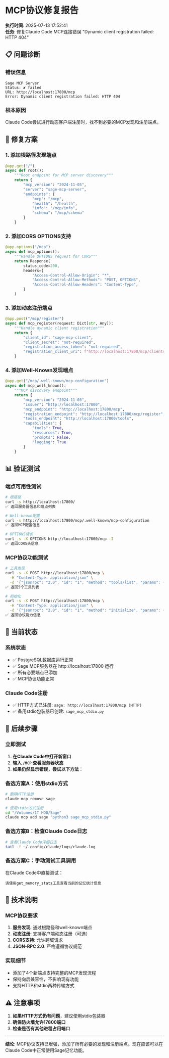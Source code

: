# MCP协议修复报告

**执行时间**: 2025-07-13 17:52:41  
**任务**: 修复Claude Code MCP连接错误 "Dynamic client registration failed: HTTP 404"

## 📋 问题诊断

### 错误信息
```
Sage MCP Server
Status: ✘ failed
URL: http://localhost:17800/mcp
Error: Dynamic client registration failed: HTTP 404
```

### 根本原因
Claude Code尝试进行动态客户端注册时，找不到必要的MCP发现和注册端点。

## 🔧 修复方案

### 1. 添加根路径发现端点
```python
@app.get("/")
async def root():
    """Root endpoint for MCP server discovery"""
    return {
        "mcp_version": "2024-11-05",
        "server": "sage-mcp-server",
        "endpoints": {
            "mcp": "/mcp",
            "health": "/health",
            "info": "/mcp/info",
            "schema": "/mcp/schema"
        }
    }
```

### 2. 添加CORS OPTIONS支持
```python
@app.options("/mcp")
async def mcp_options():
    """Handle OPTIONS request for CORS"""
    return Response(
        status_code=200,
        headers={
            "Access-Control-Allow-Origin": "*",
            "Access-Control-Allow-Methods": "POST, OPTIONS",
            "Access-Control-Allow-Headers": "Content-Type",
        }
    )
```

### 3. 添加动态注册端点
```python
@app.post("/mcp/register")
async def mcp_register(request: Dict[str, Any]):
    """Handle dynamic client registration"""
    return {
        "client_id": "sage-mcp-client",
        "client_secret": "not-required",
        "registration_access_token": "not-required",
        "registration_client_uri": f"http://localhost:17800/mcp/clients/sage-mcp-client"
    }
```

### 4. 添加Well-Known发现端点
```python
@app.get("/mcp/.well-known/mcp-configuration")
async def mcp_well_known():
    """MCP discovery endpoint"""
    return {
        "mcp_version": "2024-11-05",
        "issuer": "http://localhost:17800",
        "mcp_endpoint": "http://localhost:17800/mcp",
        "registration_endpoint": "http://localhost:17800/mcp/register",
        "tools_endpoint": "http://localhost:17800/tools",
        "capabilities": {
            "tools": True,
            "resources": True,
            "prompts": False,
            "logging": True
        }
    }
```

## 📊 验证测试

### 端点可用性测试
```bash
# 根路径
curl -s http://localhost:17800/
✅ 返回服务器信息和端点列表

# Well-known配置
curl -s http://localhost:17800/mcp/.well-known/mcp-configuration
✅ 返回MCP配置信息

# OPTIONS请求
curl -s -X OPTIONS http://localhost:17800/mcp -I
✅ 返回CORS头信息
```

### MCP协议功能测试
```bash
# 工具发现
curl -s -X POST http://localhost:17800/mcp \
  -H "Content-Type: application/json" \
  -d '{"jsonrpc": "2.0", "id": "1", "method": "tools/list", "params": {}}'
✅ 返回5个工具列表

# 初始化
curl -s -X POST http://localhost:17800/mcp \
  -H "Content-Type: application/json" \
  -d '{"jsonrpc": "2.0", "id": "1", "method": "initialize", "params": {}}'
✅ 返回协议能力信息
```

## 🎯 当前状态

### 系统状态
- ✅ PostgreSQL数据库运行正常
- ✅ Sage MCP服务器在 http://localhost:17800 运行
- ✅ 所有必要端点已添加
- ✅ MCP协议功能正常

### Claude Code注册
- ✅ HTTP方式已注册: `sage: http://localhost:17800/mcp (HTTP)`
- ✅ 备用stdio包装器已创建: `sage_mcp_stdio.py`

## 🚀 后续步骤

### 立即测试
1. **在Claude Code中打开新窗口**
2. **输入 `/MCP` 查看服务器状态**
3. **如果仍然显示错误，尝试以下方法**：

### 备选方案A：使用stdio方式
```bash
# 删除HTTP注册
claude mcp remove sage

# 使用stdio方式注册
cd "/Volumes/1T HDD/Sage"
claude mcp add sage "python3 sage_mcp_stdio.py"
```

### 备选方案B：检查Claude Code日志
```bash
# 查看Claude Code详细日志
tail -f ~/.config/claude/logs/claude.log
```

### 备选方案C：手动测试工具调用
在Claude Code中直接测试：
```
请使用get_memory_stats工具查看当前的记忆统计信息
```

## 📝 技术说明

### MCP协议要求
1. **服务发现**: 通过根路径和well-known端点
2. **动态注册**: 支持客户端动态注册（可选）
3. **CORS支持**: 允许跨域请求
4. **JSON-RPC 2.0**: 严格遵循协议规范

### 实现细节
- 添加了4个新端点支持完整的MCP发现流程
- 保持向后兼容性，不影响现有功能
- 支持HTTP和stdio两种传输方式

## ⚠️ 注意事项

1. **如果HTTP方式仍有问题**，建议使用stdio包装器
2. **确保防火墙允许17800端口**
3. **检查是否有其他进程占用端口**

---

**结论**: MCP协议支持已增强，添加了所有必要的发现和注册端点。现在应该可以在Claude Code中正常使用Sage记忆功能。